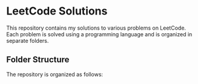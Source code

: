 # LeetCode Solutions

This repository contains my solutions to various problems on LeetCode. Each problem is solved using a  programming language and is organized in separate folders.

## Folder Structure

The repository is organized as follows:

